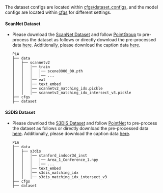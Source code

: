 The dataset configs are located within [cfgs/dataset_configs](../cfgs/dataset_configs), and the model configs are located within [cfgs](../cfgs) for different settings.

#### ScanNet Dataset
- Please download the [ScanNet Dataset](http://www.scan-net.org/) and follow [PointGroup](https://github.com/dvlab-research/PointGroup/blob/master/dataset/scannetv2/prepare_data_inst.py) to pre-process the dataset as follows or directly download the pre-processed data [here](). Additionally, please download the caption data [here]().

    ```
    PLA
    ├── data
    │   ├── scannetv2
    │   │   │── train
    │   │   │   │── scene0000_00.pth
    │   │   │   │── ...
    │   │   │── val
    │   │   │── text_embed
    │   │   │── scannetv2_matching_idx.pickle
    │   │   │── scannetv2_matching_idx_intersect_v3.pickle
    ├── cfgs
    ├── dataset
    ```

#### S3DIS Dataset
- Please download the [S3DIS Dataset](http://buildingparser.stanford.edu/dataset.html#Download) and follow [PointNet](https://github.com/charlesq34/pointnet/blob/master/sem_seg/collect_indoor3d_data.py) to pre-process the dataset as follows or directly download the pre-processed data [here](). Additionally, please download the caption data [here]().
    ```
    PLA
    ├── data
    │   ├── s3dis
    │   │   │── stanford_indoor3d_inst
    │   │   │   │── Area_1_Conference_1.npy
    │   │   │   │── ...
    │   │   │── text_embed
    │   │   │── s3dis_matching_idx
    │   │   │── s3dis_matching_idx_intersect_v3
    ├── cfgs
    ├── dataset
    ```
